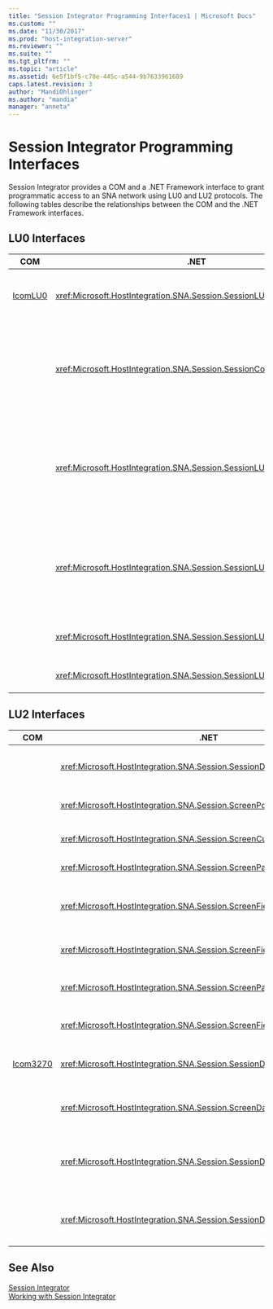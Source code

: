 ```yaml
---
title: "Session Integrator Programming Interfaces1 | Microsoft Docs"
ms.custom: ""
ms.date: "11/30/2017"
ms.prod: "host-integration-server"
ms.reviewer: ""
ms.suite: ""
ms.tgt_pltfrm: ""
ms.topic: "article"
ms.assetid: 6e5f1bf5-c78e-445c-a544-9b7633961689
caps.latest.revision: 3
author: "MandiOhlinger"
ms.author: "mandia"
manager: "anneta"
---
```

# Session Integrator Programming Interfaces
Session Integrator provides a COM and a .NET Framework interface to grant programmatic access to an SNA network using LU0 and LU2 protocols. The following tables describe the relationships between the COM and the .NET Framework interfaces.  
  
## LU0 Interfaces  
  
|COM|.NET|Description|  
|---------|----------|-----------------|  
|[IcomLU0](./icomlu0-interface2.md)|<xref:Microsoft.HostIntegration.SNA.Session.SessionLU0>|The primary interface for connecting, sending, and receiving information over an LU0 session.|  
||<xref:Microsoft.HostIntegration.SNA.Session.SessionConnectionLU0>|Represents the LU0 connection.<br /><br /> `SessionLU0` uses `SessionConnectionLU0` to contain the relevant connection and initialization information.|  
||<xref:Microsoft.HostIntegration.SNA.Session.SessionLU0Data>|Encapsulates the information you want to send and receive over LU0.<br /><br /> `SessionLU0` uses `SessionLU0Data` in the `Send` and `Receive` methods to send and receive data.|  
||<xref:Microsoft.HostIntegration.SNA.Session.SessionLU0InitType>|Contains initialization information.<br /><br /> `SessionLU0` uses this class during the initialization process to pass initialization information to the host.|  
||<xref:Microsoft.HostIntegration.SNA.Session.SessionLU0ReceiveIndication>|Represents the current state of a session associated with a receive call.|  
||<xref:Microsoft.HostIntegration.SNA.Session.SessionLU0SendIndication>|Contains values used by the `Send` method of `SessionLU0`.|  
  
## LU2 Interfaces  
  
|COM|.NET|Description|  
|---------|----------|-----------------|  
||<xref:Microsoft.HostIntegration.SNA.Session.SessionDisplay>|Provides the connection interface for the `SessionDisplay` class.|  
||<xref:Microsoft.HostIntegration.SNA.Session.ScreenPosition>|Provides access to a position on the LU2 screen.|  
||<xref:Microsoft.HostIntegration.SNA.Session.ScreenCursor>|Provides access to the cursor on the screen.|  
||<xref:Microsoft.HostIntegration.SNA.Session.ScreenPartialField>|Provides access to a part of a screen field.|  
||<xref:Microsoft.HostIntegration.SNA.Session.ScreenField>|Provides access to a particular area of the LU2 screen including the data and attributes.|  
||<xref:Microsoft.HostIntegration.SNA.Session.ScreenFieldCollection>|Contains a collection of `ScreenField` classes.|  
||<xref:Microsoft.HostIntegration.SNA.Session.ScreenPartialFieldCollection>|Contains a collection of `ScreenPartialFields` classes.|  
||<xref:Microsoft.HostIntegration.SNA.Session.ScreenFieldAttributeData>|Provides all of the attributes about the `ScreenField` data.|  
|[Icom3270](./icom3270-interface1.md)|<xref:Microsoft.HostIntegration.SNA.Session.SessionDisplay>|Primary interface for accessing the network over a 3270 connection.|  
||<xref:Microsoft.HostIntegration.SNA.Session.ScreenData>|Provides access to a particular area of the raw 3270 data representations.|  
||<xref:Microsoft.HostIntegration.SNA.Session.SessionDisplayScript>|Enables users to take a script created in the Host Integration Server 3270 client and play it programmatically.|  
||<xref:Microsoft.HostIntegration.SNA.Session.SessionDisplayVariableCollection>|Used with the `SessionDisplayScript` class to provide variables that can be replaced in the script.|  
  
## See Also  
 [Session Integrator](../core/session-integrator2.md)   
 [Working with Session Integrator](../core/working-with-session-integrator1.md)